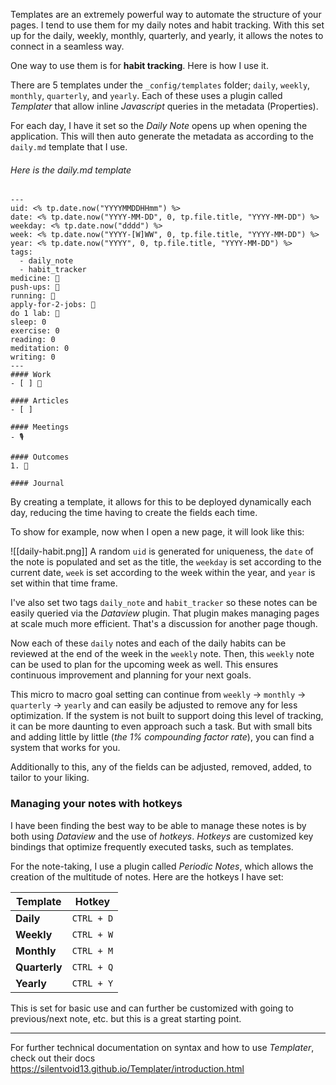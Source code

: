 Templates are an extremely powerful way to automate the structure of your pages. I tend to use them for my daily notes and habit tracking. With this set up for the daily, weekly, monthly, quarterly, and yearly, it allows the notes to connect in a seamless way. 

One way to use them is for **habit tracking**. Here is how I use it.

There are 5 templates under the `_config/templates` folder; `daily`, `weekly`, `monthly`, `quarterly`, and `yearly`. Each of these uses a plugin called *Templater* that allow inline *Javascript* queries in the metadata (Properties). 

For each day, I have it set so the *Daily Note* opens up when opening the application. This will then auto generate the metadata as according to the `daily.md` template that I use.

###### Here is the daily.md template
```
---
uid: <% tp.date.now("YYYYMMDDHHmm") %>
date: <% tp.date.now("YYYY-MM-DD", 0, tp.file.title, "YYYY-MM-DD") %>
weekday: <% tp.date.now("dddd") %>
week: <% tp.date.now("YYYY-[W]WW", 0, tp.file.title, "YYYY-MM-DD") %>
year: <% tp.date.now("YYYY", 0, tp.file.title, "YYYY-MM-DD") %>
tags:
  - daily_note
  - habit_tracker
medicine: 🙌
push-ups: 💩
running: 💩
apply-for-2-jobs: 💩
do 1 lab: 💩
sleep: 0
exercise: 0
reading: 0
meditation: 0
writing: 0
---
#### Work
- [ ] 💪

#### Articles
- [ ] 

#### Meetings
- 🎙

#### Outcomes
1. 🦄

#### Journal
```

By creating a template, it allows for this to be deployed dynamically each day, reducing the time having to create the fields each time. 

To show for example, now when I open a new page, it will look like this:

![[daily-habit.png]]
A random `uid` is generated for uniqueness, the `date` of the note is populated and set as the title, the `weekday` is set according to the current date, `week` is set according to the week within the year, and `year` is set within that time frame. 

I've also set two tags `daily_note` and `habit_tracker` so these notes can be easily queried via the *Dataview* plugin. That plugin makes managing pages at scale much more efficient. That's a discussion for another page though. 

Now each of these `daily` notes and each of the daily habits can be reviewed at the end of the week in the `weekly` note. Then, this `weekly` note can be used to plan for the upcoming week as well. This ensures continuous improvement and planning for your next goals. 

This micro to macro goal setting can continue from `weekly` -> `monthly` -> `quarterly` -> `yearly` and can easily be adjusted to remove any for less optimization. If the system is not built to support doing this level of tracking, it can be more daunting to even approach such a task. But with small bits and adding little by little (*the 1% compounding factor rate*), you can find a system that works for you.

Additionally to this, any of the fields can be adjusted, removed, added, to tailor to your liking. 

### Managing your notes with hotkeys

I have been finding the best way to be able to manage these notes is by both using *Dataview* and the use of *hotkeys*. *Hotkeys* are customized key bindings that optimize frequently executed tasks, such as templates. 

For the note-taking, I use a plugin called *Periodic Notes*, which allows the creation of the multitude of notes. Here are the hotkeys I have set:

| Template      | Hotkey     |
| ------------- | ---------- |
| **Daily**     | `CTRL + D` |
| **Weekly**    | `CTRL + W` |
| **Monthly**   | `CTRL + M` |
| **Quarterly** | `CTRL + Q` |
| **Yearly**    | `CTRL + Y` |

This is set for basic use and can further be customized with going to previous/next note, etc. but this is a great starting point.

---

For further technical documentation on syntax and how to use *Templater*, check out their docs https://silentvoid13.github.io/Templater/introduction.html


